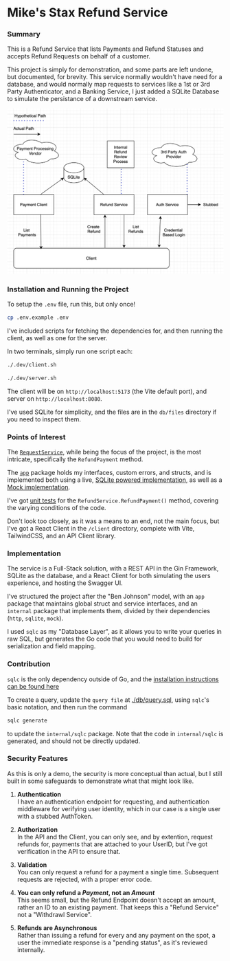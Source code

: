 # Mike's Stax Refund Service

### Summary

This is a Refund Service that lists Payments and Refund Statuses and accepts Refund Requests on behalf of a customer.

This project is simply for demonstration, and some parts are left undone, but documented, for brevity. This service normally wouldn't have need for a database, and would normally map requests to services like a 1st or 3rd Party Authenticator, and a Banking Service, I just added a SQLite Database to simulate the persistance of a downstream service.

![alt text](docs/app-structure-diagram.png)

### Installation and Running the Project

To setup the `.env` file, run this, but only once!

```bash
cp .env.example .env
```

I've included scripts for fetching the dependencies for, and then running the client, as well as one for the server.

In two terminals, simply run one script each:

```bash
./.dev/client.sh
```

```bash
./.dev/server.sh
```

The client will be on `http://localhost:5173` (the Vite default port), and server on `http://localhost:8080`.

I've used SQLite for simplicity, and the files are in the `db/files` directory if you need to inspect them.


### Points of Interest

The [`RequestService`](internal/sqlite/refund-service.go), while being the focus of the project, is the most intricate, specifically the `RefundPayment` method.

The [`app`](app/services.go) package holds my interfaces, custom errors, and structs, and is implemented both using a live, [SQLite powered implementation](internal/sqlite/payment-client.go), as well as a [Mock implementation](internal/mock/payment-client.go).

I've got [unit tests](internal/sqlite/refund-service_test.go) for the `RefundService.RefundPayment()` method, covering the varying conditions of the code.

Don't look too closely, as it was a means to an end, not the main focus, but I've got a React Client in the `/client` directory, complete with Vite, TailwindCSS, and an API Client library.

### Implementation

The service is a Full-Stack solution, with a REST API in the Gin Framework, SQLite as the database, and a React Client for both simulating the users experience, and hosting the Swagger UI.

I've structured the project after the "Ben Johnson" model, with an `app` package that maintains global struct and service interfaces, and an `internal` package that implements them, divided by their dependencies (`http`, `sqlite`, `mock`).

I used `sqlc` as my "Database Layer", as it allows you to write your queries in raw SQL, but generates the Go code that you would need to build for serialization and field mapping.

### Contribution

`sqlc` is the only dependency outside of Go, and the [installation instructions can be found here](https://docs.sqlc.dev/en/stable/overview/install.html)

To create a query, update the `query file` at [./db/query.sql](./db/query.sql), using `sqlc`'s basic notation, and then run the command 

```bash
sqlc generate
```

to update the `internal/sqlc` package. Note that the code in `internal/sqlc` is generated, and should not be directly updated.

### Security Features

As this is only a demo, the security is more conceptual than actual, but I still built in some safeguards to demonstrate what that might look like. 

1. **Authentication**  
I have an authentication endpoint for requesting, and authentication middleware for verifying user identity, which in our case is a single user with a stubbed AuthToken.

1. **Authorization**  
In the API and the Client, you can only see, and by extention, request refunds for, payments that are attached to your UserID, but I've got verification in the API to ensure that.

1. **Validation**  
You can only request a refund for a payment a single time. Subsequent requests are rejected, with a proper error code.

1. **You can only refund a *Payment*, not an *Amount***  
This seems small, but the Refund Endpoint doesn't accept an amount, rather an ID to an existing payment. That keeps this a "Refund Service" not a "Withdrawl Service".

1. **Refunds are Asynchronous**  
Rather than issuing a refund for every and any payment on the spot, a user the immediate response is a "pending status", as it's reviewed internally. 
